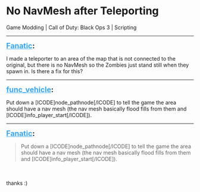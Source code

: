 # No NavMesh after Teleporting
Game Modding | Call of Duty: Black Ops 3 | Scripting

---
<strong style="font-size: 1.4em;"><span style="text-decoration: underline;text-decoration-color: #34a7f9;"><span style="color:#34a7f9;">Fanatic</span></span>:</strong>

<p>I made a teleporter to an area of the map that is not connected to the original, but there is no NavMesh so the Zombies just stand still when they spawn in. Is there a fix for this?</p>

---
<strong style="font-size: 1.4em;"><span style="text-decoration: underline;text-decoration-color: #34a7f9;"><span style="color:#34a7f9;">func_vehicle</span></span>:</strong>

<p>Put down a [ICODE]node_pathnode[/ICODE] to tell the game the area should have a nav mesh (the nav mesh basically flood fills from them and [ICODE]info_player_start[/ICODE]).</p>

---
<strong style="font-size: 1.4em;"><span style="text-decoration: underline;text-decoration-color: #34a7f9;"><span style="color:#34a7f9;">Fanatic</span></span>:</strong>

<p><blockquote>Put down a [ICODE]node_pathnode[/ICODE] to tell the game the area should have a nav mesh (the nav mesh basically flood fills from them and [ICODE]info_player_start[/ICODE]).<br /></blockquote><br /><br />thanks :)</p>
